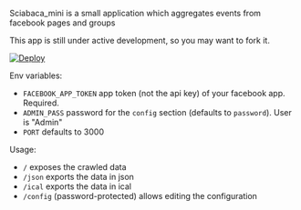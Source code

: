 Sciabaca_mini is a small application which aggregates events from facebook pages and groups

This app is still under active development, so you may want to fork it.

[![Deploy](https://www.herokucdn.com/deploy/button.svg)](https://heroku.com/deploy)

Env variables:

- `FACEBOOK_APP_TOKEN` app token (not the api key) of your facebook app. Required.
- `ADMIN_PASS` password for the `config` section (defaults to `password`). User is "Admin"
- `PORT` defaults to 3000

Usage:

- `/` exposes the crawled data
- `/json` exports the data in json
- `/ical` exports the data in ical
- `/config` (password-protected) allows editing the configuration
